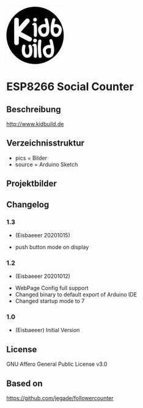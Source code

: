 ![Logo](pics/logo.jpg)
# ESP8266 Social Counter

## Beschreibung
http://www.kidbuild.de
 
## Verzeichnisstruktur
- pics = Bilder
- source = Arduino Sketch

## Projektbilder

## Changelog

### 1.3
- (Eisbaeeer 20201015)   
+ push button mode on display

### 1.2
- (Eisbaeeer 20201012)   
+ WebPage Config full support
+ Changed binary to default export of Arduino IDE
+ Changed startup mode to 7

### 1.0
- (Eisbaeeer)
Initial Version

## License
GNU Affero General Public License v3.0

## Based on
https://github.com/jegade/followercounter